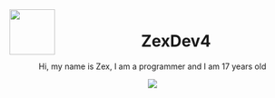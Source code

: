 <img src="https://avatars.githubusercontent.com/u/158588614?v=4" width="80" height="80" align="left">
<center>

# ZexDev4 
 Hi, my name is Zex, I am a programmer and I am 17 years old 
 <p align="center">
  <a href="https://github.com/ZexDev4"><img src="https://img.shields.io/github/followers/ZexDev4?label=followers&style=social"/></a>
  </a>
</p>
